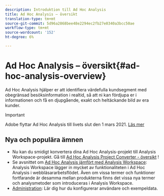 ```yaml
---
description: Introduktion till Ad Hoc Analysis
title: Ad Hoc Analysis – översikt
translation-type: tm+mt
source-git-commit: 5d96a2868bee48e2294ec2fb27e0340a3bcc50ae
workflow-type: tm+mt
source-wordcount: '152'
ht-degree: 6%

---
```



# Ad Hoc Analysis – översikt{#ad-hoc-analysis-overview}

Ad Hoc Analysis hjälper er att identifiera värdefulla kundsegment med obegränsad besöksinformation i realtid, så att ni kan fördjupa er i informationen och få en djupgående, exakt och heltäckande bild av era kunder.

>[!IMPORTANT]
>
>Adobe flyttar Ad Hoc Analysis till livets slut den 1 mars 2021. [Läs mer](https://adobe.ly/discoverworkspace)

## Nya och populära ämnen

* Nu kan du smidigt konvertera dina Ad Hoc Analysis-projekt till Analysis Workspace-projekt. Gå till [Ad Hoc Analysis Project Converter - översikt](/help/analyze/ad-hoc-analysis/c-aha-project-converter/aha2aw-overview.md) !
* Se avsnittet om [Ad Hoc Analysis jämfört med Analysis Workspace](/help/analyze/analysis-workspace/workspace-faq/adhocanalysis-vs-analysisworkspace.md): Analysis Workspace lägger in mycket av funktionaliteten i Ad Hoc Analysis i webbläsararbetsflödet. Även om vissa termer och funktioner fortfarande är desamma mellan produkterna finns det vissa nya termer och analysmetoder som introduceras i Analysis Workspace.
* [Administration](/help/analyze/ad-hoc-analysis/c-administration.md): Lär dig hur du konfigurerar användare och exempeldata.
